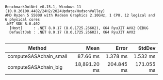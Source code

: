 ```

BenchmarkDotNet v0.15.1, Windows 11 (10.0.26100.4482/24H2/2024Update/HudsonValley)
AMD Ryzen 5 5500U with Radeon Graphics 2.10GHz, 1 CPU, 12 logical and 6 physical cores
.NET SDK 8.0.402
  [Host]     : .NET 8.0.17 (8.0.1725.26602), X64 RyuJIT AVX2 DEBUG
  DefaultJob : .NET 8.0.17 (8.0.1725.26602), X64 RyuJIT AVX2


```
| Method                 | Mean         | Error      | StdDev     |
|----------------------- |-------------:|-----------:|-----------:|
| computeSASAchain_small |     87.66 ms |   1.378 ms |   1.532 ms |
| computeSASAchain_big   | 18,891.20 ms | 204.845 ms | 171.055 ms |
